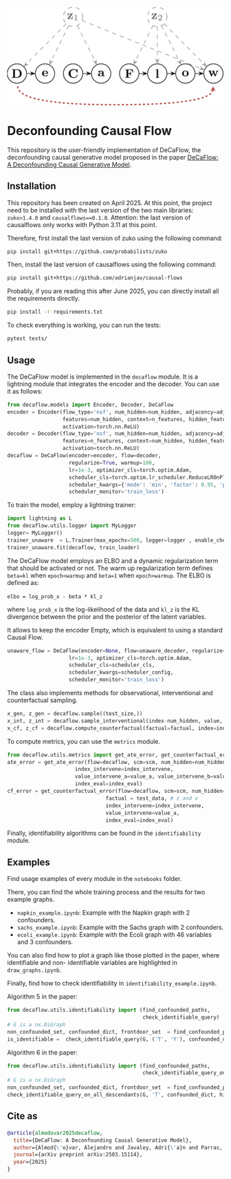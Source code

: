 ![Banner](assets/decaflow_banner.svg)

Deconfounding Causal Flow
============
This repository is the user-friendly implementation of DeCaFlow, the deconfounding causal generative model
proposed in the paper [DeCaFlow: A Deconfounding Causal Generative Model](https://arxiv.org/abs/2503.15114).



## Installation
This repository has been created on April 2025.
At this point, the project need to be installed with the last version of the two main libraries: ``zuko>1.4.0`` and ``causalflows==0.1.0``.
Attention: the last version of causalflows only works with Python 3.11 at this point.

Therefore, first install the last version of zuko using the following command:
```bash
pip install git+https://github.com/probabilists/zuko
```

Then, install the last version of causalflows using the following command:
```bash
pip install git+https://github.com/adrianjav/causal-flows
```

Probably, if you are reading this after June 2025, you can directly install all the requirements directly.

```bash
pip install -r requirements.txt
```

To check everything is working, you can run the tests:
```bash
pytest tests/
```



## Usage
The DeCaFlow model is implemented in the `decaflow` module.
It is a lightning module that integrates the encoder and the decoder.
You can use it as follows:
```python
from decaflow.models import Encoder, Decoder, DeCaFlow
encoder = Encoder(flow_type='nsf', num_hidden=num_hidden, adjacency=adjacency,
                  features=num_hidden, context=n_features, hidden_features=[64, 64],
                  activation=torch.nn.ReLU)
decoder = Decoder(flow_type='nsf', num_hidden=num_hidden, adjacency=adjacency,
                  features=n_features, context=num_hidden, hidden_features=[64, 64, 64],
                  activation=torch.nn.ReLU)
decaflow = DeCaFlow(encoder=encoder, flow=decoder,
                    regularize=True, warmup=100,
                    lr=1e-3, optimizer_cls=torch.optim.Adam,
                    scheduler_cls=torch.optim.lr_scheduler.ReduceLROnPlateau,
                    scheduler_kwargs={'mode': 'min', 'factor': 0.95, 'patience': 50, 'verbose': True, 'cooldown':0},
                    scheduler_monitor='train_loss')
```

To train the model, employ a lightning trainer:
```python
import lightning as L
from decaflow.utils.logger import MyLogger
logger= MyLogger()
trainer_unaware  = L.Trainer(max_epochs=500, logger=logger , enable_checkpointing=False, log_every_n_steps=len(train_loader)-1)
trainer_unaware.fit(decaflow, train_loader)
```

The DeCaFlow model employs an ELBO and a dynamic regularization term that should be activated or not. The warm up regularization
term defines `beta=kl` when `epoch<warmup` and `beta=1` when `epoch>warmup`. The ELBO is defined as:

```elbo = log_prob_x - beta * kl_z```

where `log_prob_x` is the log-likelihood of the data and `kl_z` is the KL divergence between the prior and the posterior of the latent variables.

It allows to keep the encoder Empty, which is equivalent to using a standard Causal Flow.

```python
unaware_flow = DeCaFlow(encoder=None, flow=unaware_decoder, regularize=False,
                    lr=1e-3, optimizer_cls=torch.optim.Adam,
                    scheduler_cls=scheduler_cls,
                    scheduler_kwargs=scheduler_config,
                    scheduler_monitor='train_loss')
```

The class also implements methods for observational, interventional and counterfactual sampling.
```python
x_gen, z_gen = decaflow.sample((test_size,))
x_int, z_int = decaflow.sample_interventional(index-num_hidden, value, (test_size, ))
x_cf, z_cf = decaflow.compute_counterfactual(factual=factual, index=index_intervene, value=value])
```

To compute metrics, you can use the `metrics` module.

```python
from decaflow.utils.metrics import get_ate_error, get_counterfactual_error
ate_error = get_ate_error(flow=decaflow, scm=scm, num_hidden=num_hidden,
                      index_intervene=index_intervene,
                      value_intervene_a=value_a, value_intervene_b=value_b,
                      index_eval=index_eval)
cf_error = get_counterfactual_error(flow=decaflow, scm=scm, num_hidden=num_hidden,
                                factual = test_data, # z and x
                                index_intervene=index_intervene,
                                value_intervene=value_a,
                                index_eval=index_eval)
```

Finally, identifiability algorithms can be found in the `identifiability` module.

## Examples

Find usage examples of every module in the `notebooks` folder.

There, you can find the whole training process and the results for two example graphs.
- `napkin_example.ipynb`: Example with the Napkin graph with 2 confounders.
- `sachs_example.ipynb`: Example with the Sachs graph with 2 confounders.
- `ecoli_example.ipynb`: Example with the Ecoli graph with 46 variables and 3 confounders.

You can also find how to plot a graph like those plotted in the paper, where identifiable and non-
identifiable variables are highlighted in `draw_graphs.ipynb`.

Finally, find how to check identifiability in `identifiability_example.ipynb`.

Algorithm 5 in the paper:

```python
from decaflow.utils.identifiability import (find_confounded_paths,
                                            check_identifiable_query)
# G is a nx.DiGraph
non_confounded_set, confounded_dict, frontdoor_set  = find_confounded_paths(G, hidden_vars=hidden_vars, frontdoor=True)
is_identifiable =  check_identifiable_query(G, ('T', 'Y'), confounded_dict, hidden_vars)
```

Algorithm 6 in the paper:

```python
from decaflow.utils.identifiability import (find_confounded_paths,
                                            check_identifiable_query_on_all_descendants)
# G is a nx.DiGraph
non_confounded_set, confounded_dict, frontdoor_set  = find_confounded_paths(G, hidden_vars=hidden_vars, frontdoor=True)
check_identifiable_query_on_all_descendants(G, 'T', confounded_dict, hidden_vars)
```

## Cite as
```bibtex
@article{almodovar2025decaflow,
  title={DeCaFlow: A Deconfounding Causal Generative Model},
  author={Almod{\'o}var, Alejandro and Javaloy, Adri{\'a}n and Parras, Juan and Zazo, Santiago and Valera, Isabel},
  journal={arXiv preprint arXiv:2503.15114},
  year={2025}
}